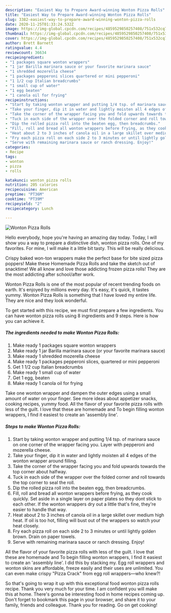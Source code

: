 ```yaml
---
description: "Easiest Way to Prepare Award-winning Wonton Pizza Rolls"
title: "Easiest Way to Prepare Award-winning Wonton Pizza Rolls"
slug: 3382-easiest-way-to-prepare-award-winning-wonton-pizza-rolls
date: 2020-11-25T01:33:24.532Z
image: https://img-global.cpcdn.com/recipes/4859529850257408/751x532cq70/wonton-pizza-rolls-recipe-main-photo.jpg
thumbnail: https://img-global.cpcdn.com/recipes/4859529850257408/751x532cq70/wonton-pizza-rolls-recipe-main-photo.jpg
cover: https://img-global.cpcdn.com/recipes/4859529850257408/751x532cq70/wonton-pizza-rolls-recipe-main-photo.jpg
author: Brett Barnett
ratingvalue: 4.4
reviewcount: 36634
recipeingredient:
- "1 packages square wonton wrappers"
- "1 jar Barilla marinara sauce or your favorite marinara sauce"
- "1 shredded mozerella cheese"
- "1 packages pepperoni slices quartered or mini pepperoni"
- "1 1/2 cup Italian breadcrumbs"
- "1 small cup of water"
- "1 egg beaten"
- "1 canola oil for frying"
recipeinstructions:
- "Start by taking wonton wrapper and putting 1/4 tsp. of marinara sauce on one corner of the wrapper facing you. Layer with pepperoni and mozerella cheese."
- "Take your finger, dip it in water and lightly moisten all 4 edges of the wonton wrapper around filling."
- "Take the corner of the wrapper facing you and fold upwards towards the top corner about halfway."
- "Tuck in each side of the wrapper over the folded corner and roll towards the top corner to seal the roll."
- "Dip the rolled pizza roll into the beaten egg, then breadcrumbs."
- "Fill, roll and bread all wonton wrappers before frying, as they cook quickly. Set aside in a single layer on paper plates so they dont stick to each other. If the wonton wrappers dry out a little that&#39;s fine, they&#39;re easier to handle that way."
- "Heat about 2 to 3 inches of canola oil in a large skillet over medium high heat. If oil is too hot, filling will bust out of the wrappers so watch your heat closely."
- "Fry each pizza roll on each side 2 to 3 minutes or until lightly golden brown. Drain on paper towels."
- "Serve with remaining marinara sauce or ranch dressing. Enjoy!"
categories:
- Recipe
tags:
- wonton
- pizza
- rolls

katakunci: wonton pizza rolls 
nutrition: 205 calories
recipecuisine: American
preptime: "PT36M"
cooktime: "PT39M"
recipeyield: "2"
recipecategory: Lunch

---
```



![Wonton Pizza Rolls](https://img-global.cpcdn.com/recipes/4859529850257408/751x532cq70/wonton-pizza-rolls-recipe-main-photo.jpg)

Hello everybody, hope you're having an amazing day today. Today, I will show you a way to prepare a distinctive dish, wonton pizza rolls. One of my favorites. For mine, I will make it a little bit tasty. This will be really delicious.

Crispy baked won-ton wrappers make the perfect base for bite sized pizza poppers! Make these Homemade Pizza Rolls and take the sketch out of snacktime! We all know and love those addicting frozen pizza rolls! They are the most addicting after school/after work.

Wonton Pizza Rolls is one of the most popular of recent trending foods on earth. It's enjoyed by millions every day. It's easy, it's quick, it tastes yummy. Wonton Pizza Rolls is something that I have loved my entire life. They are nice and they look wonderful.


To get started with this recipe, we must first prepare a few ingredients. You can have wonton pizza rolls using 8 ingredients and 9 steps. Here is how you can achieve it.

<!--inarticleads1-->

##### The ingredients needed to make Wonton Pizza Rolls:

1. Make ready 1 packages square wonton wrappers
1. Make ready 1 jar Barilla marinara sauce (or your favorite marinara sauce)
1. Make ready 1 shredded mozerella cheese
1. Make ready 1 packages pepperoni slices, quartered or mini pepperoni
1. Get 1 1/2 cup Italian breadcrumbs
1. Make ready 1 small cup of water
1. Get 1 egg, beaten
1. Make ready 1 canola oil for frying


Take one wonton wrapper and dampen the outer edges using a small amount of water on your finger. See more ideas about appetizer snacks, cooking recipes, yummy food. All the flavor of your favorite pizza rolls with less of the guilt. I love that these are homemade and To begin filling wonton wrappers, I find it easiest to create an &#39;assembly line&#39;. 

<!--inarticleads2-->

##### Steps to make Wonton Pizza Rolls:

1. Start by taking wonton wrapper and putting 1/4 tsp. of marinara sauce on one corner of the wrapper facing you. Layer with pepperoni and mozerella cheese.
1. Take your finger, dip it in water and lightly moisten all 4 edges of the wonton wrapper around filling.
1. Take the corner of the wrapper facing you and fold upwards towards the top corner about halfway.
1. Tuck in each side of the wrapper over the folded corner and roll towards the top corner to seal the roll.
1. Dip the rolled pizza roll into the beaten egg, then breadcrumbs.
1. Fill, roll and bread all wonton wrappers before frying, as they cook quickly. Set aside in a single layer on paper plates so they dont stick to each other. If the wonton wrappers dry out a little that&#39;s fine, they&#39;re easier to handle that way.
1. Heat about 2 to 3 inches of canola oil in a large skillet over medium high heat. If oil is too hot, filling will bust out of the wrappers so watch your heat closely.
1. Fry each pizza roll on each side 2 to 3 minutes or until lightly golden brown. Drain on paper towels.
1. Serve with remaining marinara sauce or ranch dressing. Enjoy!


All the flavor of your favorite pizza rolls with less of the guilt. I love that these are homemade and To begin filling wonton wrappers, I find it easiest to create an &#39;assembly line&#39;. I did this by stacking my. Egg roll wrappers and wonton skins are affordable, freeze easily and their uses are unlimited. You can even make crispy &#34;Pizza Crack&#34; from egg roll wrappers—who knew?! 

So that's going to wrap it up with this exceptional food wonton pizza rolls recipe. Thank you very much for your time. I am confident you will make this at home. There's gonna be interesting food in home recipes coming up. Don't forget to bookmark this page in your browser, and share it to your family, friends and colleague. Thank you for reading. Go on get cooking!

